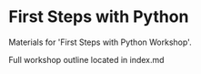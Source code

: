 # First Steps with Python

Materials for 'First Steps with Python Workshop'. 

Full workshop outline located in index.md
